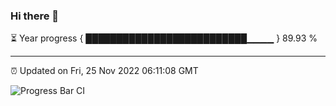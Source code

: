 ### Hi there 👋

⏳ Year progress { ██████████████████████████▁▁▁▁ } 89.93 %

---

⏰ Updated on Fri, 25 Nov 2022 06:11:08 GMT

![Progress Bar CI](https://github.com/Shyam-Makwana/GitHub-Actions-Demo/workflows/Progress%20Bar%20CI/badge.svg)
